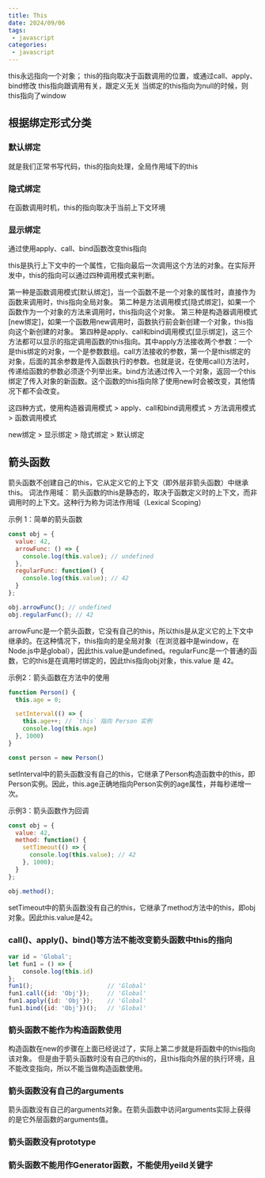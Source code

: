 ```yaml
---
title: This
date: 2024/09/06
tags:
 - javascript
categories:
 - javascript
---
```



this永远指向一个对象；
this的指向取决于函数调用的位置，或通过call、apply、bind修改
this指向跟调用有关，跟定义无关
当绑定的this指向为null的时候，则this指向了window

## 根据绑定形式分类

### 默认绑定

就是我们正常书写代码，this的指向处理，全局作用域下的this

### 隐式绑定

在函数调用时机，this的指向取决于当前上下文环境

### 显示绑定

通过使用apply、call、bind函数改变this指向

this是执行上下文中的一个属性，它指向最后一次调用这个方法的对象。在实际开发中，this的指向可以通过四种调用模式来判断。

第一种是函数调用模式[默认绑定]，当一个函数不是一个对象的属性时，直接作为函数来调用时，this指向全局对象。
第二种是方法调用模式[隐式绑定]，如果一个函数作为一个对象的方法来调用时，this指向这个对象。
第三种是构造器调用模式[new绑定]，如果一个函数用new调用时，函数执行前会新创建一个对象，this指向这个新创建的对象。
第四种是apply、call和bind调用模式[显示绑定]，这三个方法都可以显示的指定调用函数的this指向。其中apply方法接收两个参数：一个是this绑定的对象，一个是参数数组。call方法接收的参数，第一个是this绑定的对象，后面的其余参数是传入函数执行的参数。也就是说，在使用call()方法时，传递给函数的参数必须逐个列举出来。bind方法通过传入一个对象，返回一个this绑定了传入对象的新函数。这个函数的this指向除了使用new时会被改变，其他情况下都不会改变。

这四种方式，使用构造器调用模式 > apply、call和bind调用模式 > 方法调用模式 > 函数调用模式

new绑定 > 显示绑定 > 隐式绑定 > 默认绑定

## 箭头函数

箭头函数不创建自己的this，它从定义它的上下文（即外层非箭头函数）中继承this。
词法作用域：
箭头函数的this是静态的，取决于函数定义时的上下文，而非调用时的上下文。这种行为称为词法作用域（Lexical Scoping）

示例 1：简单的箭头函数

```js
const obj = {
  value: 42,
  arrowFunc: () => {
    console.log(this.value); // undefined
  },
  regularFunc: function() {
    console.log(this.value); // 42
  }
};

obj.arrowFunc(); // undefined
obj.regularFunc(); // 42
```

arrowFunc是一个箭头函数，它没有自己的this，所以this是从定义它的上下文中继承的。在这种情况下，this指向的是全局对象（在浏览器中是window，在Node.js中是global），因此this.value是undefined。regularFunc是一个普通的函数，它的this是在调用时绑定的，因此this指向obj对象，this.value 是 42。

示例2：箭头函数在方法中的使用

```js
function Person() {
  this.age = 0;

  setInterval(() => {
    this.age++; // `this` 指向 Person 实例
    console.log(this.age)
  }, 1000)
}

const person = new Person()
```

setInterval中的箭头函数没有自己的this，它继承了Person构造函数中的this，即Person实例。因此，this.age正确地指向Person实例的age属性，并每秒递增一次。

示例3：箭头函数作为回调

```js
const obj = {
  value: 42,
  method: function() {
    setTimeout(() => {
      console.log(this.value); // 42
    }, 1000);
  }
};

obj.method();
```

setTimeout中的箭头函数没有自己的this，它继承了method方法中的this，即obj对象。因此this.value是42。

### call()、apply()、bind()等方法不能改变箭头函数中this的指向

```js
var id = 'Global';
let fun1 = () => {
    console.log(this.id)
};
fun1();                     // 'Global'
fun1.call({id: 'Obj'});     // 'Global'
fun1.apply({id: 'Obj'});    // 'Global'
fun1.bind({id: 'Obj'})();   // 'Global'
```

### 箭头函数不能作为构造函数使用

构造函数在new的步骤在上面已经说过了，实际上第二步就是将函数中的this指向该对象。 但是由于箭头函数时没有自己的this的，且this指向外层的执行环境，且不能改变指向，所以不能当做构造函数使用。

### 箭头函数没有自己的arguments

箭头函数没有自己的arguments对象。在箭头函数中访问arguments实际上获得的是它外层函数的arguments值。

### 箭头函数没有prototype

### 箭头函数不能用作Generator函数，不能使用yeild关键字
